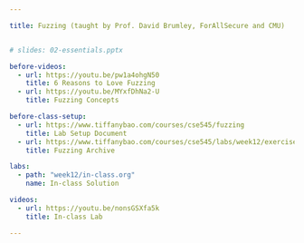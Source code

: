 ```yaml
---

title: Fuzzing (taught by Prof. David Brumley, ForAllSecure and CMU)


# slides: 02-essentials.pptx

before-videos:
  - url: https://youtu.be/pw1a4ohgN50
    title: 6 Reasons to Love Fuzzing
  - url: https://youtu.be/MYxfDhNa2-U
    title: Fuzzing Concepts

before-class-setup:
  - url: https://www.tiffanybao.com/courses/cse545/fuzzing
    title: Lab Setup Document
  - url: https://www.tiffanybao.com/courses/cse545/labs/week12/exercise.tgz
    title: Fuzzing Archive

labs:
  - path: "week12/in-class.org"
    name: In-class Solution

videos:
  - url: https://youtu.be/nonsGSXfa5k
    title: In-class Lab

---
```

